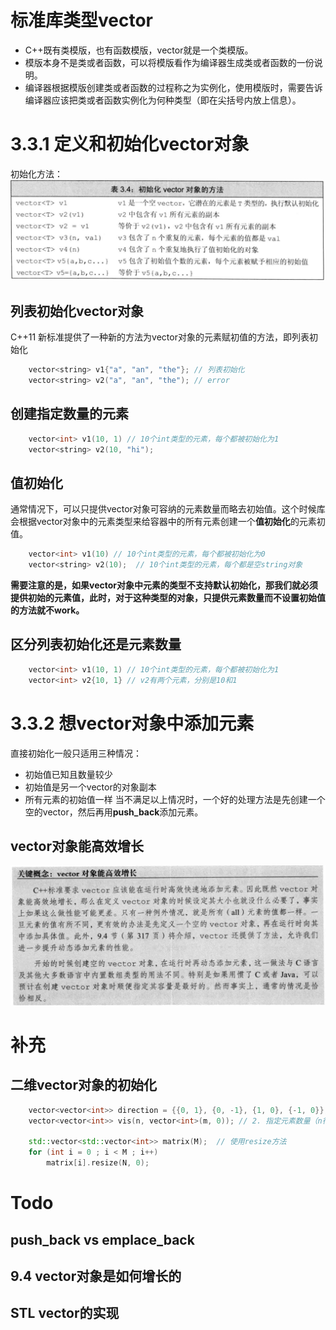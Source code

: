# 标准库类型vector

* C++既有类模版，也有函数模版，vector就是一个类模版。
* 模版本身不是类或者函数，可以将模版看作为编译器生成类或者函数的一份说明。
* 编译器根据模版创建类或者函数的过程称之为实例化，使用模版时，需要告诉编译器应该把类或者函数实例化为何种类型（即在尖括号内放上信息）。

# 3.3.1 定义和初始化vector对象
初始化方法：
![](assets/3.3_vector_init.png)

## 列表初始化vector对象
C++11 新标准提供了一种新的方法为vector对象的元素赋初值的方法，即列表初始化
```c++
    vector<string> v1{"a", "an", "the"}; // 列表初始化
    vector<string> v2("a", "an", "the"); // error
```

## 创建指定数量的元素
```c++
    vector<int> v1(10, 1) // 10个int类型的元素，每个都被初始化为1
    vector<string> v2(10, "hi");
```

## 值初始化
通常情况下，可以只提供vector对象可容纳的元素数量而略去初始值。这个时候库会根据vector对象中的元素类型来给容器中的所有元素创建一个**值初始化**的元素初值。
```c++
    vector<int> v1(10) // 10个int类型的元素，每个都被初始化为0
    vector<string> v2(10);  // 10个int类型的元素，每个都是空string对象
```
**需要注意的是，如果vector对象中元素的类型不支持默认初始化，那我们就必须提供初始的元素值，此时，对于这种类型的对象，只提供元素数量而不设置初始值的方法就不work。**

## 区分列表初始化还是元素数量
```c++
    vector<int> v1(10, 1) // 10个int类型的元素，每个都被初始化为1
    vector<int> v2{10, 1} // v2有两个元素，分别是10和1
```

# 3.3.2 想vector对象中添加元素
直接初始化一般只适用三种情况：
* 初始值已知且数量较少
* 初始值是另一个vector的对象副本
* 所有元素的初始值一样
当不满足以上情况时，一个好的处理方法是先创建一个空的vector，然后再用**push_back**添加元素。

## vector对象能高效增长
![](assets/3.3_vector_increse_performance.png)


# 补充
## 二维vector对象的初始化
```c++
    vector<vector<int>> direction = {{0, 1}, {0, -1}, {1, 0}, {-1, 0}}; // 1. 列表初始化
    vector<vector<int>> vis(n, vector<int>(m, 0)); // 2. 指定元素数量（n行m列）并值初始化

    std::vector<std::vector<int>> matrix(M);  // 使用resize方法
    for (int i = 0 ; i < M ; i++)
        matrix[i].resize(N, 0);
```

# Todo
## push_back vs emplace_back
## 9.4 vector对象是如何增长的
## STL vector的实现
